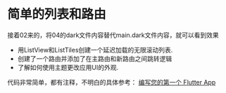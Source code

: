 # 简单的列表和路由

接着02来的，将04的dark文件内容替代main.dark文件内容，就可以看到效果

- 用ListView和ListTiles创建一个延迟加载的无限滚动列表.
- 创建了一个路由并添加了在主路由和新路由之间跳转逻辑
- 了解如何使用主题更改应用UI的外观.

代码非常简单，都有注释，不明白的具体参考：
[编写您的第一个 Flutter App](https://flutterchina.club/get-started/codelab/)